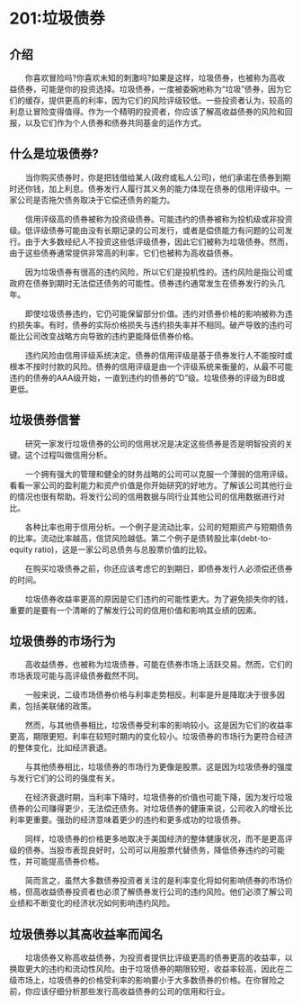 # 201:垃圾债券
## 介绍

　　你喜欢冒险吗?你喜欢未知的刺激吗?如果是这样，垃圾债券，也被称为高收益债券，可能是你的投资选择。垃圾债券，一度被委婉地称为“垃圾”债券，因为它们的缓存，提供更高的利率，因为它们的风险评级较低。一些投资者认为，较高的利息让冒险变得值得。作为一个精明的投资者，你应该了解高收益债券的风险和回报，以及它们作为个人债券和债券共同基金的运作方式。

## 什么是垃圾债券?

　　当你购买债券时，你是把钱借给某人(政府或私人公司)，他们承诺在债券到期时还你钱，加上利息。债券发行人履行其义务的能力体现在债券的信用评级中。一家公司是否拖欠债务取决于它偿还债务的能力。

　　信用评级高的债券被称为投资级债券。可能违约的债券被称为投机级或非投资级。低评级债券可能由没有长期记录的公司发行，或者是偿债能力有问题的公司发行。由于大多数经纪人不投资这些低评级债券，因此它们被称为垃圾债券。然而，由于这些债券通常提供非常高的利率，它们也被称为高收益债券。

　　因为垃圾债券有很高的违约风险，所以它们是投机性的。违约风险是指公司或政府在债券到期时无法偿还债务的可能性。债券违约通常发生在债券发行的头几年。

　　即使垃圾债券违约，它仍可能保留部分价值。违约对债券价格的影响被称为违约损失率。有时，债券的实际价格损失与违约损失率并不相同。破产导致的违约可能比公司改变战略方向导致的违约更能降低债券价格。

　　违约风险由信用评级系统决定。债券的信用评级是基于债券发行人不能按时或根本不按时付款的风险。债券的信用评级是由一个评级系统来衡量的，从最不可能违约的债券的AAA级开始，一直到违约的债券的“D”级。垃圾债券的评级为BB或更低。

## 垃圾债券信誉

　　研究一家发行垃圾债券的公司的信用状况是决定这些债券是否是明智投资的关键。这个过程叫做信用分析。

　　一个拥有强大的管理和健全的财务战略的公司可以克服一个薄弱的信用评级。看看一家公司的盈利能力和资产价值是你开始研究的好地方。了解该公司其他行业的情况也很有帮助。将发行公司的信用数据与同行业其他公司的信用数据进行对比。

　　各种比率也用于信用分析。一个例子是流动比率，公司的短期资产与短期债务的比率。流动比率越高，信贷风险越低。第二个例子是债转股比率(debt-to-equity ratio)，这是一家公司总债务与总股票价值的比较。

　　在购买垃圾债券之前，你还应该考虑它的到期日，即债券发行人必须偿还债券的时间。

　　垃圾债券收益率更高的原因是它们违约的可能性更大。为了避免损失你的钱，重要的是要有一个清晰的了解发行公司的信用价值和影响其业绩的因素。

## 垃圾债券的市场行为

　　高收益债券，也被称为垃圾债券，可能在债券市场上活跃交易。然而，它们的市场表现可能与高评级债券截然不同。

　　一般来说，二级市场债券价格与利率走势相反。利率是升是降取决于很多因素，包括美联储的政策。

　　然而，与其他债券相比，垃圾债券受利率的影响较小。这是因为它们的收益率更高，期限更短。利率在较短时期内的变化较小。垃圾债券的市场行为更符合经济的整体变化，比如经济衰退。

　　与其他债券相比，垃圾债券的市场行为更像是股票。这是因为垃圾债券的强度与发行它们的公司的强度有关。

　　在经济衰退时期，当利率下降时，垃圾债券的价值也可能下降，因为发行垃圾债券的公司赚得更少，无法偿还债务。对垃圾债券的健康来说，公司收入的增长比利率更重要。强劲的经济意味着更少的违约和更多成功的垃圾债券。

　　同样，垃圾债券的价格更多地取决于美国经济的整体健康状况，而不是更高评级的债券。当股市表现良好时，公司可以用股票代替债务，降低债券违约的可能性，并可能提高债券价格。

　　简而言之，虽然大多数债券投资者关注的是利率变化将如何影响债券的市场价格，但高收益债券投资者也必须了解债券发行公司的违约风险。他们必须了解公司业绩和不断变化的经济状况如何影响违约风险。

## 垃圾债券以其高收益率而闻名

　　垃圾债券又称高收益债券，为投资者提供比评级更高的债券更高的收益率，以换取更大的违约和流动性风险。由于垃圾债券的期限较短，收益率较高，因此在二级市场上，垃圾债券的价格受利率的影响要小于大多数债券的价格。在你冒险之前，你应该仔细分析那些发行高收益债券的公司的信用和行业。
